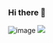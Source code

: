 ### Hi there 👋
![image](http://k8gege.org/k8img/title/gun8.PNG)
![](https://github-readme-stats.vercel.app/api?username=k8gege)

